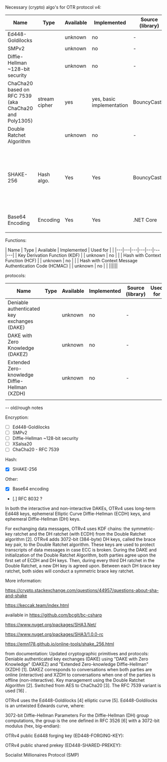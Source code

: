 Necessary (crypto) algo's for OTR protocol v4:

| Name | Type | Available | Implemented | Source (library) | Used for | |
|---|---|---|---|---|---|---|
| Ed448-Goldilocks                              |               | unknown | no | - | |
| SMPv2                                         |               | unknown | no | - | |
| Diffie-Hellman ~128-bit security              |               | unknown | no | - | |
| ChaCha20 based on RFC 7539 (aka ChaCha20 and Poly1305) | stream cipher | yes | yes, basic implementation | BouncyCastle | |
| Double Ratchet Algorithm                      |               | unknown | no | - | Key management |
| SHAKE-256                                     | Hash algo.    | Yes | Yes  | BouncyCastle  | to hash the symmetric key, to make a hash from the public key fingerprint, hash the 'r' from the ECDH algo.  |
| Base64 Encoding                               | Encoding      | Yes | Yes  | .NET Core | encoding OTRv4 messages |
||||||

Functions:

| Name | Type | Available | Implemented | Used for | |
|---|---|---|---|---|---|---|
| Key Derivation Function (KDF)                 |               | unknown | no | |
| Hash with Context Function (HCF)              |               | unknown | no | |
| Hash with Context Message Authentication Code (HCMAC)  |               | unknown | no | |
||||||

protocols:

| Name | Type | Available | Implemented | Source (library) | Used for | |
|---|---|---|---|---|---|---|
| Deniable authenticated key exchanges (DAKE)   |               | unknown | no | - | |
| DAKE with Zero Knowledge (DAKEZ)              |               | unknown | no | - | |
| Extended Zero-knowledge Diffie-Hellman (XZDH) |               | unknown | no | - | |
||||||


-- old/rough notes


Encryption:
- [ ] Ed448-Goldilocks
- [ ] SMPv2
- [ ] Diffie-Hellman ~128-bit security
- [ ] XSalsa20
- [ ] ChaCha20 - RFC 7539 

Hash:
- [x] SHAKE-256

Other:
- [x] Base64 encoding
- [.] RFC 8032 ?

In both the interactive and non-interactive DAKEs, OTRv4 uses long-term Ed448 keys, ephemeral Elliptic Curve Diffie-Hellman (ECDH) keys, and ephemeral Diffie-Hellman (DH) keys.

For exchanging data messages, OTRv4 uses KDF chains: the symmetric-key ratchet and the DH ratchet (with ECDH) from the Double Ratchet algorithm [2]. OTRv4 adds 3072-bit (384-byte) DH keys, called the brace key pair, to the Double Ratchet algorithm. These keys are used to protect transcripts of data messages in case ECC is broken. During the DAKE and initialization of the Double Ratchet Algorithm, both parties agree upon the first set of ECDH and DH keys. Then, during every third DH ratchet in the Double Ratchet, a new DH key is agreed upon. Between each DH brace key ratchet, both sides will conduct a symmetric brace key ratchet.

More information:

https://crypto.stackexchange.com/questions/44957/questions-about-sha-and-shake

https://keccak.team/index.html

available in https://github.com/bcgit/bc-csharp

https://www.nuget.org/packages/SHA3.Net/

https://www.nuget.org/packages/SHA3/1.0.0-rc

https://emn178.github.io/online-tools/shake_256.html


from documentation:
Updated cryptographic primitives and protocols:
Deniable authenticated key exchanges (DAKE) using "DAKE with Zero Knowledge" (DAKEZ) and "Extended Zero-knowledge Diffie-Hellman" (XZDH) [1]. DAKEZ corresponds to conversations when both parties are online (interactive) and XZDH to conversations when one of the parties is offline (non-interactive).
Key management using the Double Ratchet Algorithm [2].
Switched from AES to ChaCha20 [3]. The RFC 7539 variant is used [16] .

OTRv4 uses the Ed448-Goldilocks [4] elliptic curve [5]. Ed448-Goldilocks is an untwisted Edwards curve, where:

3072-bit Diffie-Hellman Parameters
For the Diffie-Hellman (DH) group computations, the group is the one defined in RFC 3526 [6] with a 3072-bit modulus (hex, big-endian):

OTRv4 public Ed448 forging key (ED448-FORGING-KEY):

OTRv4 public shared prekey (ED448-SHARED-PREKEY):

Socialist Millionaires Protocol (SMP)

